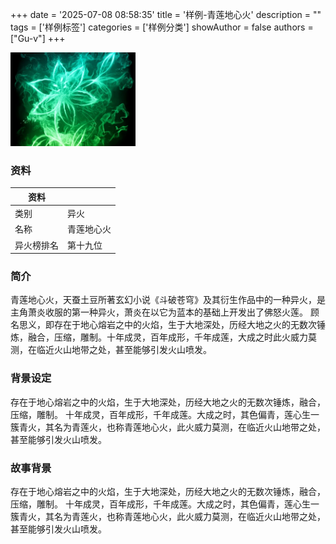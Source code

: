+++
date = '2025-07-08 08:58:35'
title = '样例-青莲地心火'
description = ""
tags = ['样例标签']
categories = ['样例分类']
showAuthor = false
authors = ["Gu-v"]
+++

<img alt="img" src="./qingliandixinhuo.webp" width="200px" />

### 资料

| 资料 |          |
| ---- | -------- |
| 类别 | 异火   |
| 名称 | 青莲地心火 |
| 异火榜排名 | 第十九位       |


### 简介

青莲地心火，天蚕土豆所著玄幻小说《斗破苍穹》及其衍生作品中的一种异火，是主角萧炎收服的第一种异火，萧炎在以它为蓝本的基础上开发出了佛怒火莲。
顾名思义，即存在于地心熔岩之中的火焰，生于大地深处，历经大地之火的无数次锤炼，融合，压缩，雕制。十年成灵，百年成形，千年成莲，大成之时此火威力莫测，在临近火山地带之处，甚至能够引发火山喷发。

### 背景设定

存在于地心熔岩之中的火焰，生于大地深处，历经大地之火的无数次锤炼，融合，压缩，雕制。
十年成灵，百年成形，千年成莲。大成之时，其色偏青，莲心生一簇青火，其名为青莲火，也称青莲地心火，此火威力莫测，在临近火山地带之处，甚至能够引发火山喷发。

### 故事背景

存在于地心熔岩之中的火焰，生于大地深处，历经大地之火的无数次锤炼，融合，压缩，雕制。
十年成灵，百年成形，千年成莲。大成之时，其色偏青，莲心生一簇青火，其名为青莲火，也称青莲地心火，此火威力莫测，在临近火山地带之处，甚至能够引发火山喷发。
